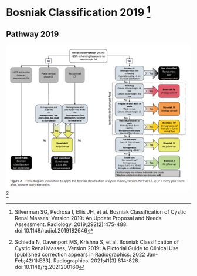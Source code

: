 # Bosniak Classification 2019 [^Silverman2019] 

[^Silverman2019]: Silverman SG, Pedrosa I, Ellis JH, et al. Bosniak Classification of Cystic Renal Masses, Version 2019: An Update Proposal and Needs Assessment. Radiology. 2019;292(2):475-488. doi:10.1148/radiol.2019182646 

[^Schieda2021]: Schieda N, Davenport MS, Krishna S, et al. Bosniak Classification of Cystic Renal Masses, Version 2019: A Pictorial Guide to Clinical Use [published correction appears in Radiographics. 2022 Jan-Feb;42(1):E33]. Radiographics. 2021;41(3):814-828. doi:10.1148/rg.2021200160 

## Pathway 2019

![Bosniak Pathway 2019](images/bosniak_classn2019.PNG) [^Schieda2021]